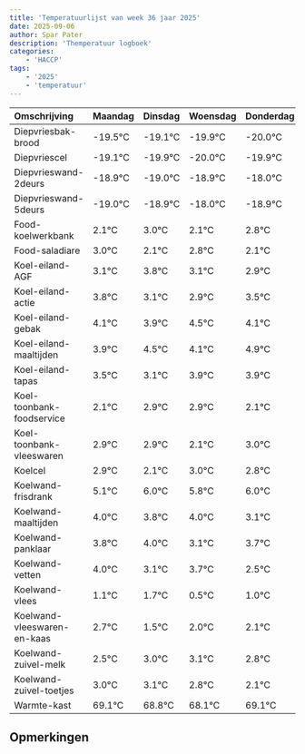 ```yaml
---
title: 'Temperatuurlijst van week 36 jaar 2025'
date: 2025-09-06
author: Spar Pater
description: 'Themperatuur logboek'
categories:
    - 'HACCP'
tags:
    - '2025'
    - 'temperatuur'
---
```

|Omschrijving|Maandag|Dinsdag|Woensdag|Donderdag|Vrijdag|Zaterdag|Zondag|
|:---|:---|:---|:---|:---|:---|:---|:---|
|Diepvriesbak-brood|-19.5°C|-19.1°C|-19.9°C|-20.0°C|-19.9°C|-19.0°C| |
|Diepvriescel|-19.1°C|-19.9°C|-20.0°C|-19.9°C|-19.0°C|-19.9°C| |
|Diepvrieswand-2deurs|-18.9°C|-19.0°C|-18.9°C|-18.0°C|-18.9°C|-18.2°C| |
|Diepvrieswand-5deurs|-19.0°C|-18.9°C|-18.0°C|-18.9°C|-18.2°C|-18.9°C| |
|Food-koelwerkbank|2.1°C|3.0°C|2.1°C|2.8°C|2.1°C|1.9°C| |
|Food-saladiare|3.0°C|2.1°C|2.8°C|2.1°C|1.9°C|2.5°C| |
|Koel-eiland-AGF|3.1°C|3.8°C|3.1°C|2.9°C|3.5°C|3.1°C| |
|Koel-eiland-actie|3.8°C|3.1°C|2.9°C|3.5°C|3.1°C|3.9°C| |
|Koel-eiland-gebak|4.1°C|3.9°C|4.5°C|4.1°C|4.9°C|4.9°C| |
|Koel-eiland-maaltijden|3.9°C|4.5°C|4.1°C|4.9°C|4.9°C|4.1°C| |
|Koel-eiland-tapas|3.5°C|3.1°C|3.9°C|3.9°C|3.1°C|4.0°C| |
|Koel-toonbank-foodservice|2.1°C|2.9°C|2.9°C|2.1°C|3.0°C|2.8°C| |
|Koel-toonbank-vleeswaren|2.9°C|2.9°C|2.1°C|3.0°C|2.8°C|3.0°C| |
|Koelcel|2.9°C|2.1°C|3.0°C|2.8°C|3.0°C|2.1°C| |
|Koelwand-frisdrank|5.1°C|6.0°C|5.8°C|6.0°C|5.1°C|5.7°C| |
|Koelwand-maaltijden|4.0°C|3.8°C|4.0°C|3.1°C|3.7°C|2.5°C| |
|Koelwand-panklaar|3.8°C|4.0°C|3.1°C|3.7°C|2.5°C|3.0°C| |
|Koelwand-vetten|4.0°C|3.1°C|3.7°C|2.5°C|3.0°C|3.1°C| |
|Koelwand-vlees|1.1°C|1.7°C|0.5°C|1.0°C|1.1°C|0.8°C| |
|Koelwand-vleeswaren-en-kaas|2.7°C|1.5°C|2.0°C|2.1°C|1.8°C|1.1°C| |
|Koelwand-zuivel-melk|2.5°C|3.0°C|3.1°C|2.8°C|2.1°C|3.1°C| |
|Koelwand-zuivel-toetjes|3.0°C|3.1°C|2.8°C|2.1°C|3.1°C|3.1°C| |
|Warmte-kast|69.1°C|68.8°C|68.1°C|69.1°C|69.1°C|69.4°C| |

## Opmerkingen


